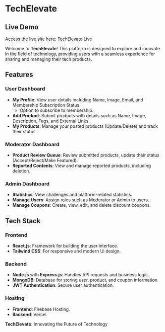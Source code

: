 # TechElevate

## Live Demo

Access the live site here: [TechElevate Live](https://tech-elevate.web.app)


Welcome to **TechElevate**! This platform is designed to explore and innovate in the field of technology, providing users with a seamless experience for sharing and managing their tech products.

## Features

### User Dashboard
- **My Profile**: View user details including Name, Image, Email, and Membership Subscription Status.
  - Option to subscribe to membership.
- **Add Product**: Submit products with details such as Name, Image, Description, Tags, and External Links.
- **My Products**: Manage your posted products (Update/Delete) and track their status.

### Moderator Dashboard
- **Product Review Queue**: Review submitted products, update their status (Accept/Reject/Make Featured).
- **Reported Contents**: View and manage reported products, including deletion.

### Admin Dashboard
- **Statistics**: View challenges and platform-related statistics.
- **Manage Users**: Assign roles such as Moderator or Admin to users.
- **Manage Coupons**: Create, view, edit, and delete discount coupons.

## Tech Stack

### Frontend
- **React.js**: Framework for building the user interface.
- **Tailwind CSS**: For responsive and modern UI design.

### Backend
- **Node.js** with **Express.js**: Handles API requests and business logic.
- **MongoDB**: Database for storing user, product, and coupon information.
- **JWT Authentication**: Secure user authentication.

### Hosting
- **Frontend**: Firebase Hosting.
- **Backend**: Vercel.


**TechElevate**: Innovating the Future of Technology
